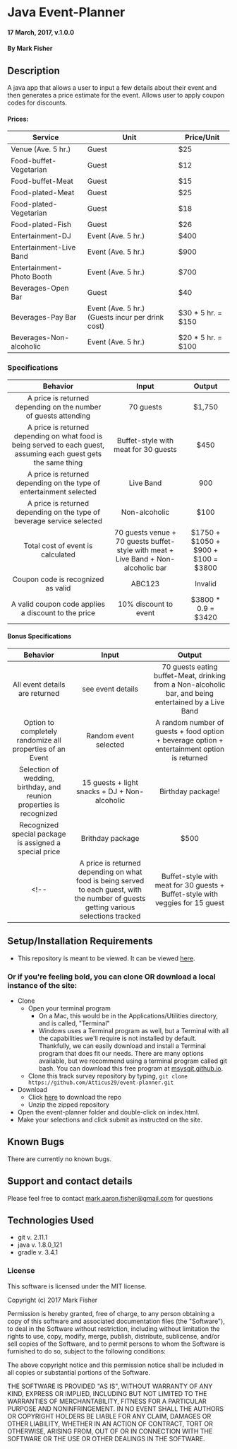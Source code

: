 
# Java Event-Planner

#### 17 March, 2017, v.1.0.0

#### By Mark Fisher

## Description

A java app that allows a user to input a few details about their event and then generates a price estimate for the event. Allows user to apply coupon codes for discounts.

#### Prices:
|Service|Unit|Price/Unit|
|-|-|-|
|Venue  (Ave. 5 hr.)|Guest|$25|
|Food-buffet-Vegetarian|Guest|$12|
|Food-buffet-Meat|Guest|$15|
|Food-plated-Meat|Guest|$25|
|Food-plated-Vegetarian|Guest|$18|
|Food-plated-Fish|Guest|$26|
|Entertainment-DJ|Event  (Ave. 5 hr.)|$400|
|Entertainment-Live Band|Event (Ave. 5 hr.)|$900|
|Entertainment-Photo Booth|Event (Ave. 5 hr.)|$700|
|Beverages-Open Bar|Guest|$40|
|Beverages-Pay Bar|Event  (Ave. 5 hr.) (Guests incur per drink cost)|$30 * 5 hr. = $150|
|Beverages-Non-alcoholic| Event (Ave. 5 hr.)|$20 * 5 hr. = $100|

### Specifications

|Behavior|Input|Output|
|:---:|:---:|:---:|
|A price is returned depending on the number of guests attending|70 guests|$1,750|
|A price is returned depending on what food is being served to each guest, assuming each guest gets the same thing|Buffet-style with meat for 30 guests|$450|
|A price is returned depending on the type of entertainment selected|Live Band|900|
|A price is returned depending on the type of beverage service selected|Non-alcoholic|$100|
|Total cost of event is calculated|70 guests venue + 70 guests buffet-style with meat + Live Band + Non-alcoholic bar|$1750 + $1050 + $900 + $100 = $3800|
|Coupon code is recognized as valid|ABC123|Invalid|
|A valid coupon code applies a discount to the price|10% discount to event|$3800 * 0.9 = $3420|

#### Bonus Specifications

|Behavior|Input|Output|
|:---:|:---:|:---:|
|All event details are returned|see event details|70 guests eating buffet-Meat, drinking from a Non-alcoholic bar, and being entertained by a Live Band|
|Option to completely randomize all properties of an Event|Random event selected|A random number of guests + food option + beverage option + entertainment option is returned|
|Selection of wedding, birthday, and reunion properties is recognized|15 guests + light snacks + DJ + Non-alcoholic|Birthday package!|
|Recognized special package is assigned a special price|Brithday package|$500|
<!-- |A price is returned depending on what food is being served to each guest, with the number of guests getting various selections tracked|Buffet-style with meat for 30 guests + Buffet-style with veggies for 15 guest|$450 + $180 = $630| -->


## Setup/Installation Requirements

* This repository is meant to be viewed. It can be viewed [here](https://Atticus29.github.io/event-planner).

### Or if you're feeling bold, you can clone OR download a local instance of the site:

* Clone
  * Open your terminal program
    * On a Mac, this would be in the Applications/Utilities directory, and is called, "Terminal"
    * Windows uses a Terminal program as well, but a Terminal with all the capabilities we'll require is not installed by default. Thankfully, we can easily download and install a Terminal program that does fit our needs.
There are many options available, but we recommend using a terminal program called git bash. You can download this free program at [msysgit.github.io](https://git-for-windows.github.io/).
  * Clone this track survey repository by typing, `git clone https://github.com/Atticus29/event-planner.git`
* Download
  * Click [here](https://github.com/Atticus29/event-planner/archive/master.zip) to download the repo
  * Unzip the zipped repository
* Open the event-planner folder and double-click on index.html.
* Make your selections and click submit as instructed on the site.


## Known Bugs

There are currently no known bugs.

## Support and contact details

Please feel free to contact mark.aaron.fisher@gmail.com for questions

## Technologies Used

* git v. 2.11.1
* java v. 1.8.0_121
* gradle v. 3.4.1

### License

This software is licensed under the MIT license.

Copyright (c) 2017 Mark Fisher

Permission is hereby granted, free of charge, to any person obtaining a copy
of this software and associated documentation files (the "Software"), to deal
in the Software without restriction, including without limitation the rights
to use, copy, modify, merge, publish, distribute, sublicense, and/or sell
copies of the Software, and to permit persons to whom the Software is
furnished to do so, subject to the following conditions:

The above copyright notice and this permission notice shall be included in all
copies or substantial portions of the Software.

THE SOFTWARE IS PROVIDED "AS IS", WITHOUT WARRANTY OF ANY KIND, EXPRESS OR
IMPLIED, INCLUDING BUT NOT LIMITED TO THE WARRANTIES OF MERCHANTABILITY,
FITNESS FOR A PARTICULAR PURPOSE AND NONINFRINGEMENT. IN NO EVENT SHALL THE
AUTHORS OR COPYRIGHT HOLDERS BE LIABLE FOR ANY CLAIM, DAMAGES OR OTHER
LIABILITY, WHETHER IN AN ACTION OF CONTRACT, TORT OR OTHERWISE, ARISING FROM,
OUT OF OR IN CONNECTION WITH THE SOFTWARE OR THE USE OR OTHER DEALINGS IN THE
SOFTWARE.
